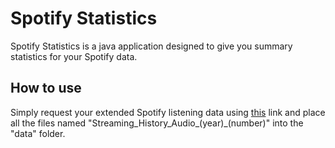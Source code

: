 # Spotify Statistics
Spotify Statistics is a java application designed to give you summary statistics for your Spotify data.

## How to use
Simply request your extended Spotify listening data using [this](https://support.spotify.com/us/article/data-rights-and-privacy-settings/) link and place all the files named "Streaming_History_Audio_(year)_(number)" into the "data" folder.
